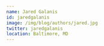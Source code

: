 ```yaml
---
name: Jared Galanis
id: jaredgalanis
image: /img/blog/authors/jared.jpg
twitter: jaredgalanis
location: Baltimore, MD
---
```

